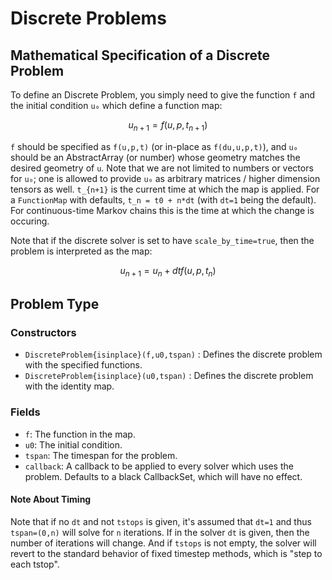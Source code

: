 # Discrete Problems

## Mathematical Specification of a Discrete Problem

To define an Discrete Problem, you simply need to give the function ``f`` and the initial
condition ``u₀`` which define a function map:

```math
u_{n+1} = f(u,p,t_{n+1})
```

`f` should be specified as `f(u,p,t)` (or in-place as `f(du,u,p,t)`), and `u₀` should
be an AbstractArray (or number) whose geometry matches the desired geometry of `u`.
Note that we are not limited to numbers or vectors for `u₀`; one is allowed to
provide `u₀` as arbitrary matrices / higher dimension tensors as well. `t_{n+1}` is the
current time at which the map is applied. For a `FunctionMap` with defaults, 
`t_n = t0 + n*dt` (with `dt=1` being the default). For continuous-time Markov chains
this is the time at which the change is occuring.

Note that if the discrete solver is set to have `scale_by_time=true`, then the problem
is interpreted as the map:

```math
u_{n+1} = u_n + dtf(u,p,t_n)
```

## Problem Type

### Constructors

- `DiscreteProblem{isinplace}(f,u0,tspan)` : Defines the discrete problem with
  the specified functions.
- `DiscreteProblem{isinplace}(u0,tspan)` : Defines the discrete problem with the
  identity map.

### Fields

* `f`: The function in the map.
* `u0`: The initial condition.
* `tspan`: The timespan for the problem.
* `callback`: A callback to be applied to every solver which uses the problem.
  Defaults to a black CallbackSet, which will have no effect.

#### Note About Timing

Note that if no `dt` and not `tstops` is given, it's assumed that `dt=1` and thus
`tspan=(0,n)` will solve for `n` iterations. If in the solver `dt` is given, then
the number of iterations will change. And if `tstops` is not empty, the solver will
revert to the standard behavior of fixed timestep methods, which is "step to each
tstop".
